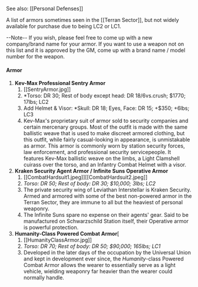 See also: [[Personal Defenses]]

A list of armors sometimes seen in the [[Terran Sector]], but not widely available for purchase due to being LC2 or LC1.

--Note--
If you wish, please feel free to come up with a new company/brand name for your armor. If you want to use a weapon not on this list and it is approved by the GM, come up with a brand name / model number for the weapon.
#### Armor
1. **Kev-Max Professional Sentry Armor**
	1. [[SentryArmor.jpg]]
	2. *Torso: DR 30; Rest of body except head: DR 18/6vs.crush; $1770; 17lbs; LC2
	3. Add Helmet & Visor: *Skull: DR 18; Eyes, Face: DR 15; +$350; +6lbs; LC3
	4. Kev-Max's proprietary suit of armor sold to security companies and certain mercenary groups. Most of the outfit is made with the same ballistic weave that is used to make discreet armored clothing, but this outfit, while fairly casual-looking in appearance, is unmistakable as armor. This armor is commonly worn by station security forces, law enforcement, and professional security servicepeople. It features Kev-Max ballistic weave on the limbs, a Light Clamshell cuirass over the torso, and an Infantry Combat Helmet with a visor.
3. **Kraken Security Agent Armor / Infinite Suns Operative Armor** 
	1. [[CombatHardsuit1.jpeg]][[CombatHardsuit2.jpeg]]
	2. *Torso: DR 50; Rest of body: DR 30; $10,000; 3lbs; LC2*
	3. The private security wing of Leviathan Interstellar is Kraken Security. Armed and armored with some of the best non-powered armor in the Terran Sector, they are immune to all but the heaviest of personal weaponry.
	4. The Infinite Suns spare no expense on their agents' gear. Said to be manufactured on Schwarzschild Station itself, their Operative armor is powerful protection. 
4. **Humanity-Class Powered Combat Armor**[
	1. [[HumanityClassArmor.jpg]]
	2. *Torso: DR 70; Rest of body: DR 50; $90,000; 165lbs; LC1*
	3. Developed in the later days of the occupation by the Universal Union and kept in development ever since, the *Humanity*-class Powered Combat Armor allows the wearer to essentially serve as a light vehicle, wielding weaponry far heavier than the wearer could normally handle.